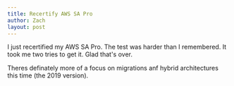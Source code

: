 ```yaml
---
title: Recertify AWS SA Pro
author: Zach
layout: post
---
```

I just recertified my AWS SA Pro. The test was harder than I remembered. It took me two tries to get it. Glad that's over.

Theres definately more of a focus on migrations anf hybrid architectures this time (the 2019 version).
